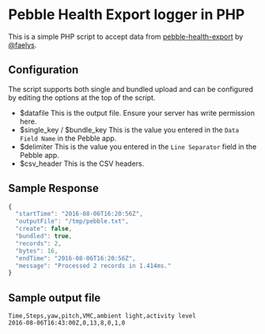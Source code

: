# Pebble Health Export logger in PHP

This is a simple PHP script to accept data from
[pebble-health-export](https://github.com/faelys/pebble-health-export) by 
[@faelys](https://github.com/faelys).

## Configuration

The script supports both single and bundled upload and can be configured by editing
the options at the top of the script.

* $datafile
  This is the output file. Ensure your server has write permission here.
* $single_key / $bundle_key
  This is the value you entered in the `Data Field Name` in the Pebble app.
* $delimiter
  This is the value you entered in the `Line Separator` field in the Pebble app.
* $csv_header
  This is the CSV headers.

## Sample Response

```js
{
  "startTime": "2016-08-06T16:20:56Z",
  "outputFile": "/tmp/pebble.txt",
  "create": false,
  "bundled": true,
  "records": 2,
  "bytes": 16,
  "endTime": "2016-08-06T16:20:56Z",
  "message": "Processed 2 records in 1.414ms."
}
```

## Sample output file

```
Time,Steps,yaw,pitch,VMC,ambient light,activity level
2016-08-06T16:43:00Z,0,13,8,0,1,0

```